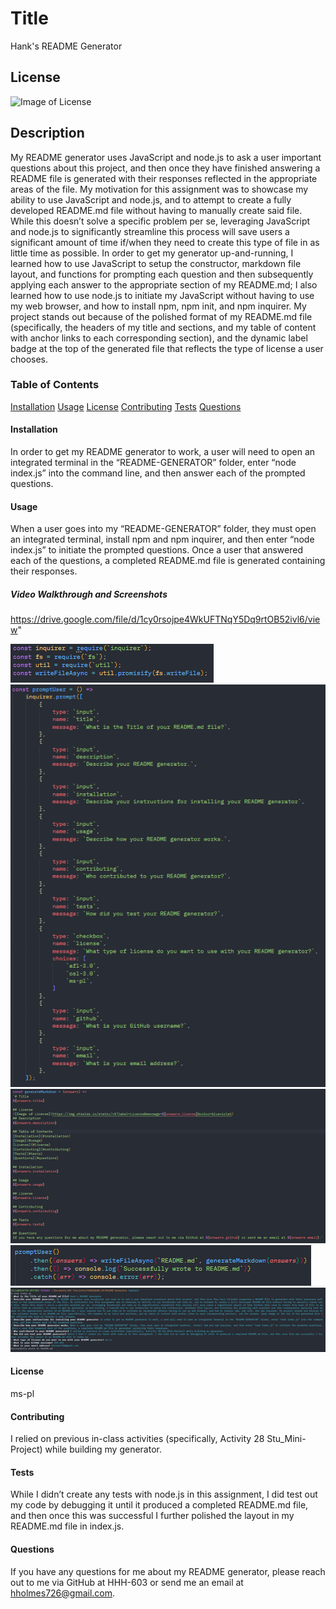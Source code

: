 # Title
Hank's README Generator

## License
![Image of License](https://img.shields.io/static/v1?label=License&message=ms-pl&color=blueviolet)
## Description
My README generator uses JavaScript and node.js to ask a user important questions about this project, and then once they have finished answering a README file is generated with their responses reflected in the appropriate areas of the file. My motivation for this assignment was to showcase my ability to use JavaScript and node.js, and to attempt to create a fully developed README.md file without having to manually create said file. While this doesn’t solve a specific problem per se, leveraging JavaScript and node.js to significantly streamline this process will save users a significant amount of time if/when they need to create this type of file in as little time as possible. In order to get my generator up-and-running, I learned how to use JavaScript to setup the constructor, markdown file layout, and functions for prompting each question and then subsequently applying each answer to the appropriate section of my README.md; I also learned how to use node.js to initiate my JavaScript without having to use my web browser, and how to install npm, npm init, and npm inquirer. My project stands out because of the polished format of my README.md file (specifically, the headers of my title and sections, and my table of content with anchor links to each corresponding section), and the dynamic label badge at the top of the generated file that reflects the type of license a user chooses.

### Table of Contents
[Installation](#installation)
[Usage](#usage)
[License](#license)
[Contributing](#contributing)
[Tests](#tests)
[Questions](#questions)

#### Installation
In order to get my README generator to work, a user will need to open an integrated terminal in the “README-GENERATOR” folder, enter “node index.js” into the command line, and then answer each of the prompted questions.

#### Usage
When a user goes into my “README-GENERATOR” folder, they must open an integrated terminal, install npm and npm inquirer, and then enter “node index.js” to initiate the prompted questions. Once a user that answered each of the questions, a completed README.md file is generated containing their responses.

##### Video Walkthrough and Screenshots

https://drive.google.com/file/d/1cy0rsojpe4WkUFTNqY5Dq9rtOB52ivl6/view"

<img src="assets/picture1.png">
<br>
<img src="assets/picture2.png">
<br>
<img src="assets/picture3.png">
<br>
<img src="assets/picture4.png">
<br>
<img src="assets/picture5.png">

#### License
ms-pl

#### Contributing
I relied on previous in-class activities (specifically, Activity 28 Stu_Mini-Project) while building my generator.

#### Tests
While I didn’t create any tests with node.js in this assignment, I did test out my code by debugging it until it produced a completed README.md file, and then once this was successful I further polished the layout in my README.md file in index.js.

#### Questions
If you have any questions for me about my README generator, please reach out to me via GitHub at HHH-603 or send me an email at hholmes726@gmail.com.